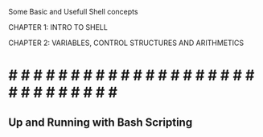 Some Basic and Usefull Shell concepts

CHAPTER 1:  INTRO TO SHELL

CHAPTER 2:  VARIABLES, CONTROL STRUCTURES AND ARITHMETICS

# # # # # # # # # # # # # # # # # # # # # # # # # # # # # # #

Up and Running with Bash Scripting
----------------------------------

